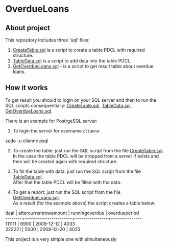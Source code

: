 # OverdueLoans

## About project
This repository includes three 'sql' files:  
  1. [CreateTable.sql](https://github.com/DmitryOstroushko/OverdueLoans/blob/main/CreateTable.sql) ia s script to create a table PDCL with required structure.  
  2. [TableData.sql](https://github.com/DmitryOstroushko/OverdueLoans/blob/main/TableData.sql) is a script to add data into the table PDCL.  
  3. [GetOverdueLoans.sql](https://github.com/DmitryOstroushko/OverdueLoans/blob/main/GetOverdueLoans.sql) - is a script to get result table about overdue loans.  

## How it works
To get result you should to login on your SQL server and then to run the SQL scripts consequentially: [CreateTable.sql](https://github.com/DmitryOstroushko/OverdueLoans/blob/main/CreateTable.sql), [TableData.sql](https://github.com/DmitryOstroushko/OverdueLoans/blob/main/TableData.sql), [GetOverdueLoans.sql](https://github.com/DmitryOstroushko/OverdueLoans/blob/main/GetOverdueLoans.sql).  

There is an example for PostrgeSQL server:  

1. To login the server for username `clianne`:  

sudo -u clianne psql  

2. To create the table: just run the SQL script from the file [CreateTable.sql](https://github.com/DmitryOstroushko/OverdueLoans/blob/main/CreateTable.sql).  
In the case the table PDCL will be dropped from a server if exists and then will be created again with required structure.  

3. To fill the table with data: just run the SQL script from the file [TableData.sql](https://github.com/DmitryOstroushko/OverdueLoans/blob/main/TableData.sql).  
After that the table PDCL will be filled with tha data.  

4. To get a report: just run the SQL script from the file [GetOverdueLoans.sql](https://github.com/DmitryOstroushko/OverdueLoans/blob/main/GetOverdueLoans.sql).  
As a result (for the example above) the script creates a table below:  

  deal  | aftercurrentrowamount | runningoverdue | overdueperiod  
--------+-----------------------+----------------+---------------  
 111111 |                  6900 | 2009-12-12     |          4033  
 222221 |                  5000 | 2009-12-20     |          4025  

This project is a very simple one with simultaneously 
